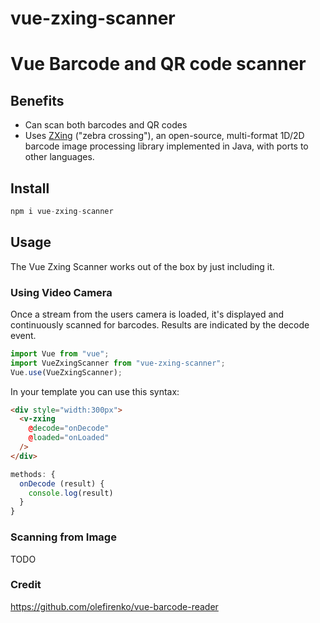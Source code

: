 # vue-zxing-scanner
# Vue Barcode and QR code scanner

## Benefits

* Can scan both barcodes and QR codes
* Uses [ZXing](https://github.com/zxing-js/library) ("zebra crossing"), an open-source, multi-format 1D/2D barcode image processing library implemented in Java, with ports to other languages.

## Install

```js
npm i vue-zxing-scanner
```

## Usage

The Vue Zxing Scanner works out of the box by just including it.

### Using Video Camera

Once a stream from the users camera is loaded, it's displayed and continuously scanned for barcodes. Results are indicated by the decode event.

```js
import Vue from "vue";
import VueZxingScanner from "vue-zxing-scanner";
Vue.use(VueZxingScanner);
```

In your template you can use this syntax:
```html
<div style="width:300px">
  <v-zxing
    @decode="onDecode"
    @loaded="onLoaded"
  />
</div>
```

```js
methods: {
  onDecode (result) {
    console.log(result)
  }
}
```

### Scanning from Image

TODO

### Credit
https://github.com/olefirenko/vue-barcode-reader
